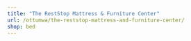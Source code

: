 ```yaml
---
title: "The RestStop Mattress & Furniture Center"
url: /ottumwa/the-reststop-mattress-and-furniture-center/
shop: bed
---
```

